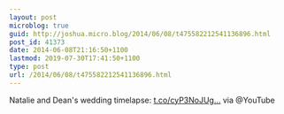 ```yaml
---
layout: post
microblog: true
guid: http://joshua.micro.blog/2014/06/08/t475582212541136896.html
post_id: 41373
date: 2014-06-08T21:16:50+1100
lastmod: 2019-07-30T17:41:50+1100
type: post
url: /2014/06/08/t475582212541136896.html
---
```

Natalie and Dean's wedding timelapse: [t.co/cyP3NoJUg...](http://t.co/cyP3NoJUgS) via @YouTube
